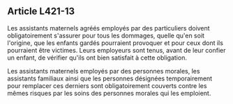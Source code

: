 ## Article L421-13

Les assistants maternels agréés employés par des particuliers doivent obligatoirement s'assurer pour tous
les dommages, quelle qu'en soit l'origine, que les enfants gardés pourraient provoquer et pour ceux dont ils
pourraient être victimes. Leurs employeurs sont tenus, avant de leur confier un enfant, de vérifier qu'ils ont
bien satisfait à cette obligation.

Les assistants maternels employés par des personnes morales, les assistants familiaux ainsi que les personnes
désignées temporairement pour remplacer ces derniers sont obligatoirement couverts contre les mêmes
risques par les soins des personnes morales qui les emploient.

